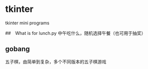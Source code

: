 # tkinter
tkinter mini programs

##　What is for lunch.py
中午吃什么，随机选择午餐（也可用于抽奖）

## gobang
五子棋，由简单到复杂，多个不同版本的五子棋游戏